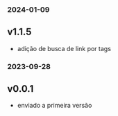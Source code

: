 ### 2024-01-09
## v1.1.5
- adição de busca de link por tags



### 2023-09-28
## v0.0.1
- enviado a primeira versão 
